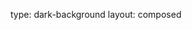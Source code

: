type: dark-background
layout: composed
<!--
section: 7 December 2023


So, DjangoCon Europe 2025 is back again and it’s going to be 5 full days of talks, tutorials and sprints - from June 5 to 9:

- **Conference talks**: June 5-7 (Wednesday-Friday)
- **Sprints**: June 8-9 (Saturday and Sunday)

In the near future, we will have more info about the conference, which we will publish on the website. This will include more details about the tickets, talks, workshops, grants, code of conduct, etc. For now, here is a summary of that info.

# Grants

As with past years, there will be a travel grants program to assist people with financial difficulties, people who are under-represented or from marginalised groups - allowing access to an event that otherwise would be very difficult position for them to attend;

# Sponsors

If you're interested in sponsoring the event, please get in touch at [sponsors@djangocon.eu](mailto:sponsors@djangocon.eu).

# Talk proposals

You can already start to prepare your talk, and for that, we recommend that you watch the talk [“How To Get On This Stage (And What To Do When You Get There)”](https://www.youtube.com/watch?v=4rsL974kwsE) by Mark Smith. If you think you have something great to talk about – start to prepare your talk! If you are unsure, talk it over with somebody, or go to [Slack](https://join.slack.com/t/djangoconeurope/shared_invite/zt-2k5nh67xv-MjbZzLZ100br1Hhb~aG1Jg) to find previous speakers and participants to discuss your idea with. When in doubt, submit your talk!

# Volunteers

As you can imagine there is a lot to do, but it's very much worth it – DjangoCon Europe is an extremely friendly, open, inclusive, and informative (for beginners and advanced users alike) conference. Join us regardless of your prior experience: this is also an opportunity to learn! In other words, you don't have to be an expert to join. Below are the teams and their activities/responsibilities that we seek help with:

- **Communications**: Press, community relations, announcements, social media, attendee tools, volunteer coordination
- **Support** and hospitality: Helpdesk, attendee support contact, visa help, travel management, chat support for attendees, on-site volunteer organization, speaker support;
- **Financial** aid and diversity advocate: Setup, grant selection, aid organization, accessibility considerations, outreach on-site;
- **Sponsors**: Outreach to companies, organizing their logistics at the event and other types of visibility;
- **Program**: Committee work, talk selection, scheduling, session chairs, sprint/open space/keynote/lightning talks session organization (we will open the CFP soon!);
- **Code of Conduct**: Drafting documents, handling of requests and issues.

You can apply through this form [here](https://forms.gle/A8gCGA3RJpxUWSr39).

Your location before and during the event is not significant, since it will be hosted in a hybrid format. The only important thing is that you have the energy and free time to help organize a wonderful DjangoCon Europe. The official language of all these prior activities will be English, as well as the conference itself.

We expect new challenges but pledge our hearts and minds to do the best DjangoCon Europe we can, never giving up under these strenuous conditions. Please consider volunteering and join us, we need you!

We hope we'll see you all at DjangoCon Europe 2025, and don't forget to follow us [@DjangoConEurope](https://twitter.com/djangoconeurope) on Twitter, and also join our dedicated [Slack](https://join.slack.com/t/djangoconeurope/shared_invite/zt-2k5nh67xv-MjbZzLZ100br1Hhb~aG1Jg) channel.

Hoping for the best,
The DjangoCon Europe 2025 Organisers

-->
